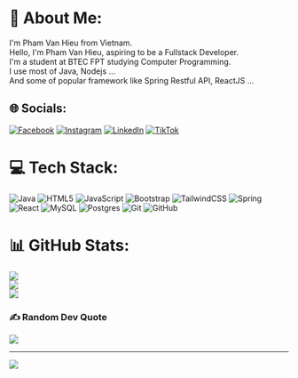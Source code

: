 # 💫 About Me:

I'm Pham Van Hieu from Vietnam. <br>Hello, I'm Pham Van Hieu, aspiring to be a Fullstack Developer. <br>I'm a student at BTEC FPT studying Computer Programming.<br>I use most of Java, Nodejs ...<br>And some of popular framework like Spring Restful API, ReactJS ...

## 🌐 Socials:

[![Facebook](https://img.shields.io/badge/Facebook-%231877F2.svg?logo=Facebook&logoColor=white)](https://www.facebook.com/phvhieeus/) [![Instagram](https://img.shields.io/badge/Instagram-%23E4405F.svg?logo=Instagram&logoColor=white)](https://www.instagram.com/phvhieeus/) [![LinkedIn](https://img.shields.io/badge/LinkedIn-%230077B5.svg?logo=linkedin&logoColor=white)](https://www.linkedin.com/in/ph-van-hieu-9b5230348/) [![TikTok](https://img.shields.io/badge/TikTok-%23000000.svg?logo=TikTok&logoColor=white)](https://www.tiktok.com/@phvhieeus)

# 💻 Tech Stack:

![Java](https://img.shields.io/badge/java-%23ED8B00.svg?style=for-the-badge&logo=openjdk&logoColor=white) ![HTML5](https://img.shields.io/badge/html5-%23E34F26.svg?style=for-the-badge&logo=html5&logoColor=white) ![JavaScript](https://img.shields.io/badge/javascript-%23323330.svg?style=for-the-badge&logo=javascript&logoColor=%23F7DF1E) ![Bootstrap](https://img.shields.io/badge/bootstrap-%238511FA.svg?style=for-the-badge&logo=bootstrap&logoColor=white) ![TailwindCSS](https://img.shields.io/badge/tailwindcss-%2338B2AC.svg?style=for-the-badge&logo=tailwind-css&logoColor=white) ![Spring](https://img.shields.io/badge/spring-%236DB33F.svg?style=for-the-badge&logo=spring&logoColor=white) ![React](https://img.shields.io/badge/react-%2320232a.svg?style=for-the-badge&logo=react&logoColor=%2361DAFB) ![MySQL](https://img.shields.io/badge/mysql-4479A1.svg?style=for-the-badge&logo=mysql&logoColor=white) ![Postgres](https://img.shields.io/badge/postgres-%23316192.svg?style=for-the-badge&logo=postgresql&logoColor=white) ![Git](https://img.shields.io/badge/git-%23F05033.svg?style=for-the-badge&logo=git&logoColor=white) ![GitHub](https://img.shields.io/badge/github-%23121011.svg?style=for-the-badge&logo=github&logoColor=white)

# 📊 GitHub Stats:

![](https://github-readme-stats.vercel.app/api?username=phvhieeus&theme=github_dark_dimmed&hide_border=false&include_all_commits=false&count_private=false)<br/>
![](https://nirzak-streak-stats.vercel.app/?user=phvhieeus&theme=github_dark_dimmed&hide_border=false)<br/>
![](https://github-readme-stats.vercel.app/api/top-langs/?username=phvhieeus&theme=github_dark_dimmed&hide_border=false&include_all_commits=false&count_private=false&layout=compact)

### ✍️ Random Dev Quote

![](https://quotes-github-readme.vercel.app/api?type=horizontal&theme=tokyonight)

---

[![](https://visitcount.itsvg.in/api?id=phvhieeus&icon=0&color=0)](https://visitcount.itsvg.in)

<!-- Proudly created with GPRM ( https://gprm.itsvg.in ) -->
